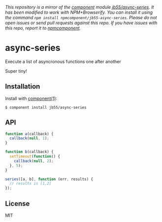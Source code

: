 *This repository is a mirror of the [component](http://component.io) module [jb55/async-series](http://github.com/jb55/async-series). It has been modified to work with NPM+Browserify. You can install it using the command `npm install npmcomponent/jb55-async-series`. Please do not open issues or send pull requests against this repo. If you have issues with this repo, report it to [npmcomponent](https://github.com/airportyh/npmcomponent).*

# async-series

  Execute a list of asyncronous functions one after another

  Super tiny!

## Installation

  Install with [component(1)](http://component.io):

    $ component install jb55/async-series

## API

```javascript
function a(callback) {
  callback(null, 1);
}

function b(callback) {
  setTimeout(function() {
    callback(null, 2);
  }, 5);
}

series([a, b], function (err, results) {
  // results is [1,2]
});
```

## License

  MIT
